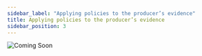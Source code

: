 ```yaml
---
sidebar_label: "Applying policies to the producer’s evidence"
title: Applying policies to the producer’s evidence
sidebar_position: 3
---
```


<img src='../../../../../img/help/coming-soon.jpg' alt='Coming Soon' />

